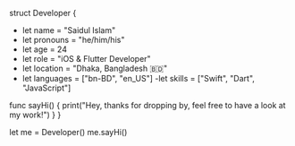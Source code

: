 struct Developer {
 - let name = "Saidul Islam"
 - let pronouns = "he/him/his"
 - let age = 24
 - let role = "iOS & Flutter Developer"
 - let location = "Dhaka, Bangladesh 🇧🇩"
 - let languages = ["bn-BD", "en_US"]
 -let skills = ["Swift", "Dart", "JavaScript"]
  
  func sayHi() {
    print("Hey, thanks for dropping by, feel free to have a look at my work!")
  }
}

let me = Developer()
me.sayHi()

<!---
saidul80/saidul80 is a ✨ special ✨ repository because its `README.md` (this file) appears on your GitHub profile.
You can click the Preview link to take a look at your changes.
--->
